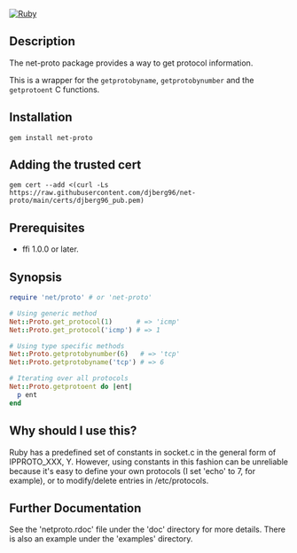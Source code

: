 [![Ruby](https://github.com/djberg96/net-proto/actions/workflows/ruby.yml/badge.svg)](https://github.com/djberg96/net-proto/actions/workflows/ruby.yml)

## Description
The net-proto package provides a way to get protocol information.

This is a wrapper for the `getprotobyname`, `getprotobynumber` and
the `getprotoent` C functions.

## Installation
`gem install net-proto`

## Adding the trusted cert
`gem cert --add <(curl -Ls https://raw.githubusercontent.com/djberg96/net-proto/main/certs/djberg96_pub.pem)`

## Prerequisites
* ffi 1.0.0 or later.

## Synopsis
```ruby
require 'net/proto' # or 'net-proto'

# Using generic method
Net::Proto.get_protocol(1)      # => 'icmp'
Net::Proto.get_protocol('icmp') # => 1

# Using type specific methods
Net::Proto.getprotobynumber(6)   # => 'tcp'
Net::Proto.getprotobyname('tcp') # => 6

# Iterating over all protocols
Net::Proto.getprotoent do |ent|
  p ent
end
```

## Why should I use this?
Ruby has a predefined set of constants in socket.c in the general form of
IPPROTO_XXX, Y.  However, using constants in this fashion can be unreliable
because it's easy to define your own protocols (I set 'echo' to 7, for
example), or to modify/delete entries in /etc/protocols.

## Further Documentation
See the 'netproto.rdoc' file under the 'doc' directory for more details.  There
is also an example under the 'examples' directory.
